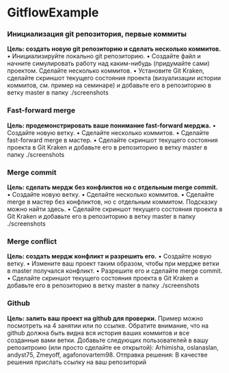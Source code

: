 # GitflowExample
### Инициализация git репозитория, первые коммиты
**Цель: создать новую git репозиторию и сделать несколько коммитов.**
• Инициализируйте локально git репозиторию.
• Создайте файл и начните симулировать работу над каким-нибудь (придумайте сами) проектом. Сделайте несколько коммитов.
• Установите Git Kraken, сделайте скриншот текущего состояния проекта (визуализации истории коммитов, см. пример на семинаре) и добавьте его в репозиторию в ветку master в
папку ./screenshots

### Fast-forward merge
 **Цель: продемонстрировать ваше понимание fast-forward мерджа.**
• Создайте новую ветку.
• Сделайте несколько коммитов.
• Сделайте fast-forward merge в мастер.
• Сделайте скриншот текущего состояния проекта в Git Kraken и добавьте его в репозиторию
в ветку master в папку ./screenshots
### Merge commit
**Цель: сделать мердж без конфликтов но с отдельным merge commit.**
• Создайте новую ветку.
• Сделайте несколько коммитов.
• Сделайте merge в мастер без конфликтов, но с отдельным коммитом. Подсказку можно
найти здесь.
• Сделайте скриншот текущего состояния проекта в Git Kraken и добавьте его в репозиторию
в ветку master в папку ./screenshots

### Merge conflict
**Цель: создать мердж конфликт и разрешить его.**
• Создайте новую ветку.
• Измените ваш проект таким образом, чтобы при мердже ветки в master получался конфликт.
• Разрешите его и сделайте merge commit.
• Сделайте скриншот текущего состояния проекта в Git Kraken и добавьте его в репозиторию
в ветку master в папку ./screenshots

### Github
**Цель: залить ваш проект на github для проверки.**
Пример можно посмотреть на 4 занятии или по ссылке. Обратите внимание, что на github
должна быть видна вся история ваших коммитов и все созданные вами ветки. Добавьте следующих пользователей в вашу репозитроию (или просто сделайте ее открытой): Arhimisha,
oslanaslan, andyst75, Zmeyoff, agafonovartem98.
Отправка решения: В качестве решения прислать ссылку на ваш репозиторий